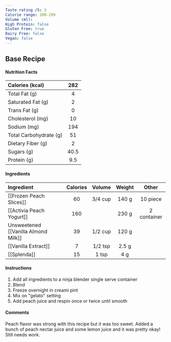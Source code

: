 ```yaml
---
Taste rating /5: 3
Calorie range: 200-299
Volume (ml): 
High Protein: false
Gluten Free: true
Dairy Free: false
Vegan: false
---
```

## Base Recipe
#### Nutrition Facts
| Calories (kcal) | 282 |
| :-- | :--: |
| Total Fat (g) | 4 |
| Saturated Fat (g) | 2 |
| Trans Fat (g) | 0 |
| Cholesterol (mg) | 10 |
| Sodium (mg) | 194 |
| Total Carbohydrate (g) | 51 |
| Dietary Fiber (g) | 2 |
| Sugars (g) | 40.5 |
| Protein (g) | 9.5 |
#### Ingredients
| Ingredient | Calories | Volume | Weight | Other |
| :-- | :--: | :--: | :--: | :--: |
| [[Frozen Peach Slices]] | 60 | 3/4 cup | 140 g | 10 piece |
| [[Activia Peach Yogurt]] | 160 | | 230 g | 2 container |
| Unsweetened [[Vanilla Almond Milk]] | 39 | 1/2 cup | 120 g | |
| [[Vanilla Extract]] | 7 | 1/2 tsp | 2.5 g | |
| [[Splenda]] | 15 | 1 tsp | 4 g | |
#### Instructions

1. Add all ingredients to a ninja blender single serve container
2. Blend
3. Freeze overnight in creami pint
4. Mix on "gelato" setting
5. Add peach juice and respin once or twice until smooth

#### Comments

Peach flavor was strong with this recipe but it was too sweet. Added a bunch of peach nectar juice and some lemon juice and it was pretty okay! Still needs work.
